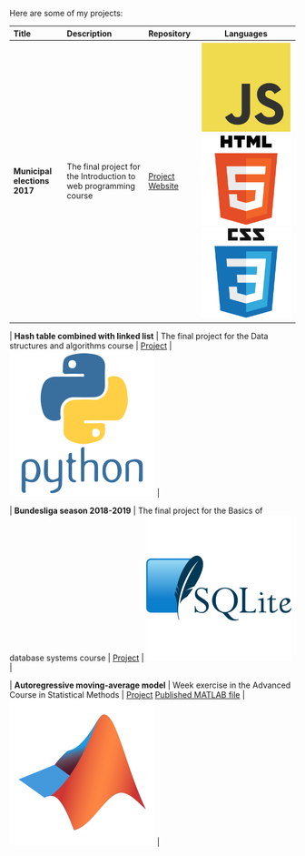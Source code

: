 Here are some of my projects:

| Title | Description | Repository | Languages |
|:-------|:-------------|:------------|----------|
| **Municipal elections 2017** | The final project for the Introduction to web programming course | [Project](https://github.com/EetuPeltolaCodes/IWP_Project) [Website](https://htmlpreview.github.io/?https://raw.githubusercontent.com/EetuPeltolaCodes/IWP_Project/main/index.html) | ![alt text](https://raw.githubusercontent.com/devicons/devicon/master/icons/javascript/javascript-original.svg) ![alt text](https://raw.githubusercontent.com/devicons/devicon/master/icons/html5/html5-original-wordmark.svg) ![alt text](https://raw.githubusercontent.com/devicons/devicon/master/icons/css3/css3-original-wordmark.svg) |

| **Hash table combined with linked list** | The final project for the Data structures and algorithms course | [Project](https://github.com/EetuPeltolaCodes/Practical-Assignment) | ![alt text](https://raw.githubusercontent.com/devicons/devicon/master/icons/python/python-original-wordmark.svg) |

| **Bundesliga season 2018-2019** | The final project for the Basics of database systems course | [Project](https://github.com/EetuPeltolaCodes/Database-Project) | ![alt text](https://raw.githubusercontent.com/devicons/devicon/master/icons/sqlite/sqlite-original-wordmark.svg) |

| **Autoregressive moving-average model** | Week exercise in the Advanced Course in Statistical Methods | [Project](https://github.com/EetuPeltolaCodes/ARMA) [Published MATLAB file](https://github.com/EetuPeltolaCodes/ARMA/blob/f2a2bc2f7253c7bfe6a072ad44e5251bf49dff09/Eetu_Peltola_Viikko_6.pdf) | ![alt text](https://raw.githubusercontent.com/devicons/devicon/master/icons/matlab/matlab-original.svg) |
